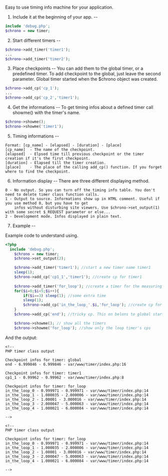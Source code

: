 Easy to use timing info machine for your application.

1. Include it at the beginning of your app.
--

```php
include 'debug.php';
$chrono = new timer;
```

2. Start different timers
--

```php
$chrono->add_timer('timer1');
...
$chrono->add_timer('timer2');
```

3. Place checkpoints
--
You can add them to the global timer, or a predefined timer. To add checkpoint to the global, just leave the second parameter.
Global timer started when the $chrono object was created.

```php
$chrono->add_cp('cp_1');
...
$chrono->add_cp('cp_2','timer1');
```


4. Get the informations
--
To get timing infos about a defined timer call showme() with the timer's name. 

```php
$chrono->showme();
$chrono->showme('timer1');
```


5. Timing informations
--

```
Format: [cp_name] - [elapsed] - [duration] - [place]
[cp_name]  - The name of the checkpoint.
[elapsed]  - Elpsed time till previous checkpoint or the timer creation if it's the first checkpoint.
[duration] - Elapsed till the timer creation.
[place]    - The place of the calling add_cp() function. If you forget where to find the checkpoint.
```

6. Information display
--
There are three different displaying method.

```
0 - No output. So you can turn off the timing info table. You don't need to delete timer class function calls.
1 - Output to source. Informations show up in HTML comment. Useful if you use method 0, but you have to get 
    infos without disturbing site viewers. Use $chrono->set_output(1) with some secret $_REQUEST parameter or else...
2 - Development mode. Infos displayed in plain text.
```

7. Example
--

Example code to understand using.

```php
<?php
  include 'debug.php';
	$chrono = new timer;
	$chrono->set_output(2);

	$chrono->add_timer('timer1'); //start a new timer name timer1
	sleep(1);
	$chrono->add_cp('cp1_1','timer1'); //create cp for timer1
	
	$chrono->add_timer('for_loop'); //create a timer for the measuring time in loop
	for($i=0;$i<5;$i++){
		if($i==3) sleep(1); //some extra time
		sleep(1);
		$chrono->add_cp('in_the_loop_'.$i,'for_loop'); //create cp for loop
	}
	$chrono->add_cp('end'); //tricky cp. This on belons to global started in line 3

	$chrono->showme(); // show all the timers
	$chrono->showme('for_loop'); //show only the loop timer's cps
```

And the output:

```
<!--
PHP timer class output

Checkpoint infos for timer: global
end - 6.999846 - 6.999846 - var/www/timer/index.php:16

Checkpoint infos for timer: timer1
cp1_1 - 0.99962 - 0.99962 - var/www/timer/index.php:8

Checkpoint infos for timer: for_loop
in_the_loop_0 - 0.999971 - 0.999971 - var/www/timer/index.php:14
in_the_loop_1 - 1.000035 - 2.000006 - var/www/timer/index.php:14
in_the_loop_2 - 1.00001 - 3.000016 - var/www/timer/index.php:14
in_the_loop_3 - 2.000047 - 5.000063 - var/www/timer/index.php:14
in_the_loop_4 - 1.000021 - 6.000084 - var/www/timer/index.php:14

-->

<!--
PHP timer class output

Checkpoint infos for timer: for_loop
in_the_loop_0 - 0.999971 - 0.999971 - var/www/timer/index.php:14
in_the_loop_1 - 1.000035 - 2.000006 - var/www/timer/index.php:14
in_the_loop_2 - 1.00001 - 3.000016 - var/www/timer/index.php:14
in_the_loop_3 - 2.000047 - 5.000063 - var/www/timer/index.php:14
in_the_loop_4 - 1.000021 - 6.000084 - var/www/timer/index.php:14

-->
```
